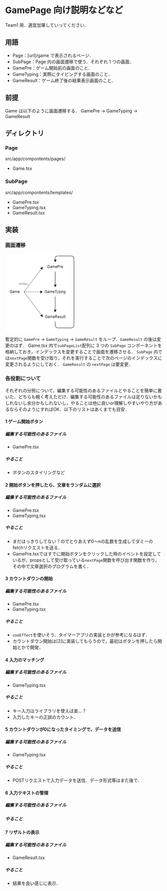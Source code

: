 # GamePage 向け説明などなど

Team1 用．適宜加筆していってください．

## 用語

- Page：[url]/game で表示されるページ．
- SubPage：Page 内の画面遷移で使う．それぞれ 1 つの画面．
- GamePre：ゲーム開始前の画面のこと．
- GameTyping：実際にタイピングする画面のこと．
- GameResult：ゲーム終了後の結果表示画面のこと．

## 前提

Game は以下のように画面遷移する．
GamePre → GameTyping → GameResult

## ディレクトリ

### Page

src/app/compontents/pages/

- Game.tsx

### SubPage

src/app/compontents/templates/

- GamePre.tsx
- GameTyping.tsx
- GameResult.tsx

## 実装

### 画面遷移

![画面遷移図](./img/game-page/screen-transition.png)

暫定的に `GamePre` → `GameTyping` → `GameResult` をループ．`GameResult` の後は変更のはず．
Game.tsx 内で`subPageList`配列に 3 つの `SubPage` コンポーネントを格納しておき，インデックスを変更することで画面を遷移させる．
`SubPage` 内では`nextPage`関数を受け取り，それを実行することで次のページのインデックスに変更されるようにしておく．
`GameResult` の `nextPage` は要変更．

### 各役割について

それぞれの分担について，編集する可能性のあるファイルとやることを簡単に書いた．どちらも軽く考えただけ．編集する可能性のあるファイルは足りないかもしれないし余分かもしれないし，やることは他に良いor理解しやすいやり方があるならそのようにすればOK．以下のリストはあくまでも目安．

#### 1 ゲーム開始ボタン

##### 編集する可能性のあるファイル

- GamePre.tsx

##### やること

- ボタンのスタイリングなど

#### 2 開始ボタンを押したら、文章をランダムに選択

##### 編集する可能性のあるファイル

- GamePre.tsx
- GameTyping.tsx

##### やること

- まだはっきりしてない？のでとりあえず0～nの乱数を生成してダミーのfetchリクエストを送る．
- GamePre.tsxではすでに開始ボタンをクリックした時のイベントを設定しているが，propsとして受け取っている`nextPage`関数を呼び出す関数を作り，その中で文章選択のプログラムを書く．

#### 3 カウントダウンの開始

##### 編集する可能性のあるファイル

- GamePre.tsx
- GameTyping.tsx

##### やること

- `useEffect`を使いそう．タイマーアプリの実装とかが参考になるはず．
- カウントダウン開始は[2]に実装してもらうので，最初はボタンを押したら開始とかで開発．

#### 4 入力のマッチング

##### 編集する可能性のあるファイル

- GameTyping.tsx

##### やること

- キー入力はライブラリを使えば楽…？
- 入力したキーの正誤のカウント．

#### 5 カウントダウンが0になったタイミングで、データを送信

##### 編集する可能性のあるファイル

- GameTyping.tsx

##### やること

- POSTリクエストで入力データを送信．データ形式等はまた後で．

#### 6 入力テキストの管理

##### 編集する可能性のあるファイル

##### やること

#### 7 リザルトの表示

##### 編集する可能性のあるファイル

- GameResult.tsx

##### やること

- 結果を良い感じに表示．
